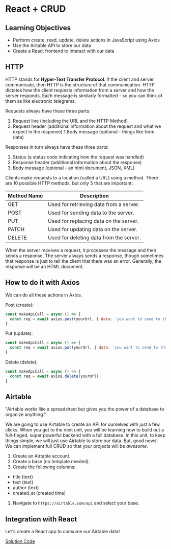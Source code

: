 # React + CRUD

## Learning Objectives

- Perform create, read, update, delete actions in JavaScript using Axios
- Use the Airtable API to store our data
- Create a React frontend to interact with our data

## HTTP

HTTP stands for **Hyper-Text Transfer Protocol**. If the client and server communicate, then HTTP is the structure of that communication. HTTP dictates how the client requests information from a server and how the server responds. Each message is similarly formatted - so you can think of them as like electronic telegrams.

Requests always have these three parts:

1. Request line (including the URL and the HTTP Method)
1. Request header (additional information about the request and what we expect in the response)
1.Body message (optional - things like form data)

Responses in turn always have these three parts:

1. Status (a status code indicating how the request was handled)
1. Response header (additional information about the response)
1. Body message (optional - an html document, JSON, XML)

Clients make requests to a location (called a URL) using a method. There are 10 possible HTTP methods, but only 5 that are important:

| Method Name | Description |
| --- | --- |
| GET | Used for retrieving data from a server. |
| POST | Used for sending data to the server. |
| PUT | Used for replacing data on the server. |
| PATCH | Used for updating data on the server. |
| DELETE | Used for deleting data from the server. |

When the server receives a request, it processes the message and then sends a response. The server always sends a response, though sometimes that response is just to tell the client that there was an error. Generally, the response will be an HTML document.

## How to do it with Axios

We can do all these actions in Axios.

Post (create):
```js
const makeApiCall = async () => {
  const req = await axios.post(yourUrl, { data: 'you want to send to the server' })
}
```

Put (update):
```js
const makeApiCall = async () => {
  const req = await axios.put(yourUrl, { data: 'you want to send to the server' })
}
```

Delete (delete):
```js
const makeApiCall = async () => {
  const req = await axios.delete(yourUrl)
}
```

## Airtable

"Airtable works like a spreadsheet but gives you the power of a database to organize anything."

We are going to use Airtable to create an API for ourselves with just a few clicks. When you get to the next unit, you will be learning how to build out a full-fleged, super powerful backend with a full database. In this unit, to keep things simple, we will just use Airtable to store our data. But, good news! We can implement full CRUD so that your projects will be *awesome*.

1. Create an Airtable account.
1. Create a base (no template needed).
1. Create the following columns:
- title (text)
- text (text)
- author (text)
- created_at (created time)
1. Navigate to `https://airtable.com/api` and select your base.

## Integration with React

Let's create a React app to consume our Airtable data!

[Solution Code](https://git.generalassemb.ly/aspittel/react-blog-crud)
